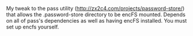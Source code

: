 My tweak to the pass utility (http://zx2c4.com/projects/password-store/) that allows the .password-store directory to be encFS mounted.
Depends on all of pass's dependencies as well as having encFS installed.
You must set up encfs yourself.
